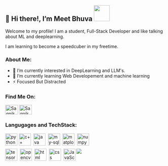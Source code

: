 ## 👋 Hi there!, I’m Meet Bhuva <img src="https://media.giphy.com/media/mGcNjsfWAjY5AEZNw6/giphy.gif" width="50"></h1>

Welcome to my profile! I am a student, Full-Stack Developer and like talking about ML and deeplearning. 

I am learning to become a speedcuber in my freetime.

### About Me:
- 👀 I’m currently interested in DeepLearning and LLM's.
- 🌱 I’m currently learning Web Developement and machine learning
- ⚡ Focused But Distracted

### Find Me On:
<a href="https://linkedin.com/in/meet-bhuva" target="blank"><img align="center" src="https://cdn.jsdelivr.net/gh/devicons/devicon@latest/icons/linkedin/linkedin-original.svg" alt="SagnikBarik" height="30" width="40" /></a>
<a href="https://www.leetcode.com/meetpatel0852" target="blank"><img align="center" src="https://raw.githubusercontent.com/rahuldkjain/github-profile-readme-generator/master/src/images/icons/Social/leet-code.svg" alt="SagnikBarik" height="30" width="40" /></a>

### Langugages and TechStack:
<p align="left">
    <img align="left" width="38" src="https://cdn.jsdelivr.net/gh/devicons/devicon@latest/icons/python/python-original.svg" alt="python" style="margin-right:5px;"/>
    <img align="left" width="38" src="https://cdn.jsdelivr.net/gh/devicons/devicon@latest/icons/cplusplus/cplusplus-original.svg" alt="c++" style="padding-right:5px;"/>
    <img align="left" width="38" src="https://cdn.jsdelivr.net/gh/devicons/devicon@latest/icons/java/java-original.svg" alt="java" style="padding-right:5px;"/>
    <img align="left" width="38" src="https://cdn.jsdelivr.net/gh/devicons/devicon@latest/icons/mysql/mysql-original-wordmark.svg" alt="my-sql" style="padding-right:5px;" />
    <img align="left" width="38" src="https://cdn.jsdelivr.net/gh/devicons/devicon@latest/icons/matplotlib/matplotlib-original.svg" alt="matplotlib" style="padding-right:5px;"/>
    <img align="left" width="38" src="https://cdn.jsdelivr.net/gh/devicons/devicon@latest/icons/numpy/numpy-original.svg" alt="numpy" align="left" width="38""/>
  </p>
  <br>
  <br>
  <p>
    <img align="left" width="38" src="https://cdn.jsdelivr.net/gh/devicons/devicon@latest/icons/tensorflow/tensorflow-original.svg" alt="tensorflow" style="padding-right:5px;"/>
    <img align="left" width="38" src="https://cdn.jsdelivr.net/gh/devicons/devicon@latest/icons/opencv/opencv-original.svg" alt="opencv" style="padding-right:5px;"/>
    <img align="left" width="38" src="https://cdn.jsdelivr.net/gh/devicons/devicon@latest/icons/html5/html5-original.svg" alt="html" style="padding-right:5px;"/>
    <img align="left" width="38" src="https://cdn.jsdelivr.net/gh/devicons/devicon@latest/icons/css3/css3-original.svg" alt="css" style="padding-right:5px;"/>
    <img align="left" width="38" src="https://cdn.jsdelivr.net/gh/devicons/devicon@latest/icons/javascript/javascript-plain.svg" alt="JavaScript" style="padding-right:5px />
  </p>
           
  <p align="center">
    <img src="https://capsule-render.vercel.app/api?type=waving&color=gradient&height=60&section=footer"/>
  </p>


<!--- 💞️ I’m looking to collaborate on ...
- 📫 How to reach me ...
- 😄 Pronouns: ... --->

<!---
MeetBhuva1125/MeetBhuva1125 is a ✨ special ✨ repository because its `README.md` (this file) appears on your GitHub profile.
You can click the Preview link to take a look at your changes.
--->
